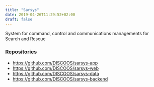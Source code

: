 ```yaml
---
title: "Sarsys"
date: 2019-04-26T11:29:52+02:00
draft: false
---
```


System for command, control and communications managements for Search and Rescue

### Repositories
* https://github.com/DISCOOS/sarsys-app
* https://github.com/DISCOOS/sarsys-web
* https://github.com/DISCOOS/sarsys-data
* https://github.com/DISCOOS/sarsys-backend